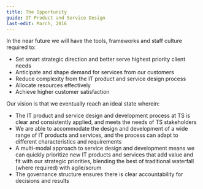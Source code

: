 ```yaml
---
title: The Opportunity
guide: IT Product and Service Design
last-edit: March, 2016
---
```


In the near future we will have the tools, frameworks and staff culture required to:

- Set smart strategic direction and better serve highest priority client needs
- Anticipate and shape demand for services from our customers
- Reduce complexity from the IT product and service design process
- Allocate resources effectively
- Achieve higher customer satisfaction

Our vision is that we eventually reach an ideal state wherein:

- The IT product and service design and development process at TS is clear and consistently applied, and meets the needs of TS stakeholders
- We are able to accommodate the design and development of a wide range of IT products and services, and the process can adapt to different characteristics and requirements
- A multi-modal approach to service design and development means we can quickly prioritize new IT products and services that add value and fit with our strategic priorities, blending the best of traditional waterfall (where required) with agile/scrum
- The governance structure ensures there is clear accountability for decisions and results
